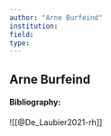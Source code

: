 ```yaml
---
author: "Arne Burfeind"
institution:
field:
type:
---
```


## Arne Burfeind
#### Bibliography:

![[@De_Laubier2021-rh]]